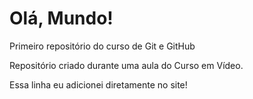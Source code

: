 # Olá, Mundo!
 Primeiro repositório do curso de Git e GitHub

 Repositório criado durante uma aula do Curso em Vídeo.

Essa linha eu adicionei diretamente no site!
